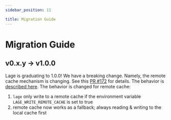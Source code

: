```yaml
---
sidebar_position: 11

title: Migration Guide
---
```


# Migration Guide

## v0.x.y -> v1.0.0

Lage is graduating to 1.0.0! We have a breaking change. Namely, the remote cache mechanism is changing. See this [PR #172](https://github.com/microsoft/lage/pull/172) for details. The behavior is [described here](./remote-cache). The behavior is changed for remote cache:

1. `lage` only write to a remote cache if the environment variable `LAGE_WRITE_REMOTE_CACHE` is set to true
2. remote cache now works as a fallback; always reading & writing to the local cache first

